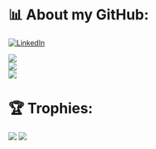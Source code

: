 # 📊 About my GitHub:
[![LinkedIn](https://img.shields.io/badge/LinkedIn-%230077B5.svg?logo=linkedin&logoColor=white)](https://www.linkedin.com/in/martin-beltran-714514243/)  

![](https://my-vercel-api-per6.vercel.app/api?username=UO276244&theme=radical&hide_border=false&include_all_commits=true&count_private=true)<br/>
![](https://github-readme-streak-stats.herokuapp.com/?user=UO276244&theme=radical&hide_border=false&include_all_commits=true&count_private=true)<br/>
![](https://my-vercel-api-per6.vercel.app/api/top-langs/?username=UO276244&theme=radical&hide_border=false&include_all_commits=true&count_private=true&layout=compact)


# 🏆 Trophies:
![](https://github-profile-trophy.vercel.app/?username=UO276244&theme=radical)
[![](https://visitcount.itsvg.in/api?id=UO276244&icon=0&color=11)](https://visitcount.itsvg.in)
